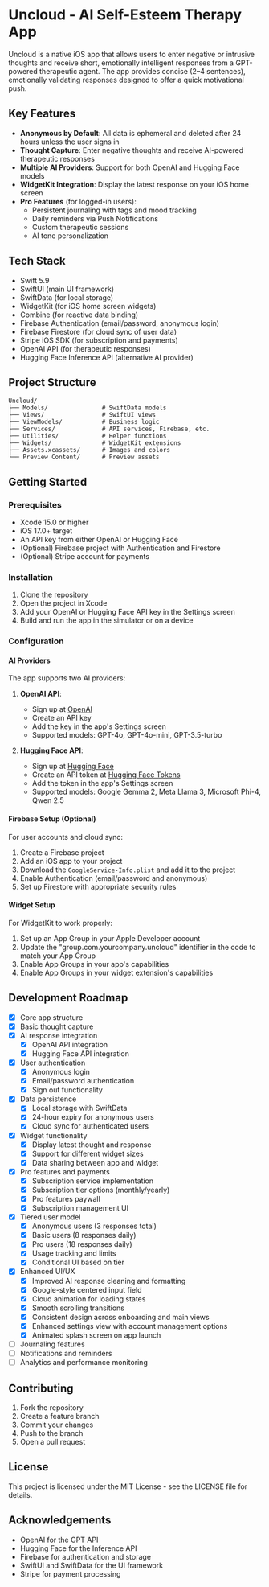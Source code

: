 # Uncloud - AI Self-Esteem Therapy App

Uncloud is a native iOS app that allows users to enter negative or intrusive thoughts and receive short, emotionally intelligent responses from a GPT-powered therapeutic agent. The app provides concise (2–4 sentences), emotionally validating responses designed to offer a quick motivational push.

## Key Features

- **Anonymous by Default**: All data is ephemeral and deleted after 24 hours unless the user signs in
- **Thought Capture**: Enter negative thoughts and receive AI-powered therapeutic responses
- **Multiple AI Providers**: Support for both OpenAI and Hugging Face models
- **WidgetKit Integration**: Display the latest response on your iOS home screen
- **Pro Features** (for logged-in users):
  - Persistent journaling with tags and mood tracking
  - Daily reminders via Push Notifications
  - Custom therapeutic sessions
  - AI tone personalization

## Tech Stack

- Swift 5.9
- SwiftUI (main UI framework)
- SwiftData (for local storage)
- WidgetKit (for iOS home screen widgets)
- Combine (for reactive data binding)
- Firebase Authentication (email/password, anonymous login)
- Firebase Firestore (for cloud sync of user data)
- Stripe iOS SDK (for subscription and payments)
- OpenAI API (for therapeutic responses)
- Hugging Face Inference API (alternative AI provider)

## Project Structure

```
Uncloud/
├── Models/               # SwiftData models
├── Views/                # SwiftUI views
├── ViewModels/           # Business logic
├── Services/             # API services, Firebase, etc.
├── Utilities/            # Helper functions
├── Widgets/              # WidgetKit extensions
├── Assets.xcassets/      # Images and colors
└── Preview Content/      # Preview assets
```

## Getting Started

### Prerequisites

- Xcode 15.0 or higher
- iOS 17.0+ target
- An API key from either OpenAI or Hugging Face
- (Optional) Firebase project with Authentication and Firestore
- (Optional) Stripe account for payments

### Installation

1. Clone the repository
2. Open the project in Xcode
3. Add your OpenAI or Hugging Face API key in the Settings screen
4. Build and run the app in the simulator or on a device

### Configuration

#### AI Providers

The app supports two AI providers:

1. **OpenAI API**:
   - Sign up at [OpenAI](https://openai.com/api/)
   - Create an API key
   - Add the key in the app's Settings screen
   - Supported models: GPT-4o, GPT-4o-mini, GPT-3.5-turbo

2. **Hugging Face API**:
   - Sign up at [Hugging Face](https://huggingface.co/)
   - Create an API token at [Hugging Face Tokens](https://huggingface.co/settings/tokens)
   - Add the token in the app's Settings screen
   - Supported models: Google Gemma 2, Meta Llama 3, Microsoft Phi-4, Qwen 2.5

#### Firebase Setup (Optional)

For user accounts and cloud sync:

1. Create a Firebase project
2. Add an iOS app to your project
3. Download the `GoogleService-Info.plist` and add it to the project
4. Enable Authentication (email/password and anonymous)
5. Set up Firestore with appropriate security rules

#### Widget Setup

For WidgetKit to work properly:

1. Set up an App Group in your Apple Developer account
2. Update the "group.com.yourcompany.uncloud" identifier in the code to match your App Group
3. Enable App Groups in your app's capabilities
4. Enable App Groups in your widget extension's capabilities

## Development Roadmap

- [x] Core app structure
- [x] Basic thought capture
- [x] AI response integration
  - [x] OpenAI API integration
  - [x] Hugging Face API integration
- [x] User authentication
  - [x] Anonymous login
  - [x] Email/password authentication
  - [x] Sign out functionality
- [x] Data persistence
  - [x] Local storage with SwiftData
  - [x] 24-hour expiry for anonymous users
  - [x] Cloud sync for authenticated users
- [x] Widget functionality
  - [x] Display latest thought and response
  - [x] Support for different widget sizes
  - [x] Data sharing between app and widget
- [x] Pro features and payments
  - [x] Subscription service implementation
  - [x] Subscription tier options (monthly/yearly)
  - [x] Pro features paywall
  - [x] Subscription management UI
- [x] Tiered user model
  - [x] Anonymous users (3 responses total)
  - [x] Basic users (8 responses daily)
  - [x] Pro users (18 responses daily)
  - [x] Usage tracking and limits
  - [x] Conditional UI based on tier
- [x] Enhanced UI/UX
  - [x] Improved AI response cleaning and formatting
  - [x] Google-style centered input field
  - [x] Cloud animation for loading states
  - [x] Smooth scrolling transitions
  - [x] Consistent design across onboarding and main views
  - [x] Enhanced settings view with account management options
  - [x] Animated splash screen on app launch
- [ ] Journaling features
- [ ] Notifications and reminders
- [ ] Analytics and performance monitoring

## Contributing

1. Fork the repository
2. Create a feature branch
3. Commit your changes
4. Push to the branch
5. Open a pull request

## License

This project is licensed under the MIT License - see the LICENSE file for details.

## Acknowledgements

- OpenAI for the GPT API
- Hugging Face for the Inference API
- Firebase for authentication and storage
- SwiftUI and SwiftData for the UI framework
- Stripe for payment processing 
